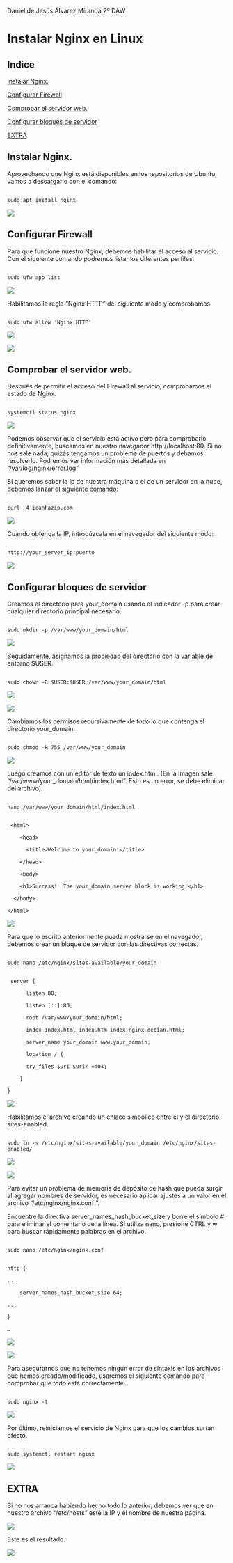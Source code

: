 ﻿Daniel de Jesús Álvarez Miranda		2º DAW


# Instalar Nginx en Linux


## Indice

[Instalar Nginx.](#item1)

[Configurar Firewall](#item2)

[Comprobar el servidor web.](#item3)

[Configurar bloques de servidor](#item4)

[EXTRA](#item5)


<a name = "item1"></a>

## Instalar Nginx.

Aprovechando que Nginx está disponibles en los repositorios de Ubuntu, vamos a descargarlo con el comando:

```console

sudo apt install nginx

```

![](img/01.png)

<a name = "item2"></a>

## Configurar Firewall

Para que funcione nuestro Nginx, debemos habilitar el acceso al servicio. Con el siguiente comando podremos listar los diferentes perfiles.

```console

sudo ufw app list

```

![](img/02.png)


Habilitamos la regla “Nginx HTTP” del siguiente modo y comprobamos:

```console

sudo ufw allow 'Nginx HTTP'

```

![](img/03.png)

![](img/04.png)

<a name = "item3"></a>

## Comprobar el servidor web.

Después de permitir el acceso del Firewall al servicio, comprobamos el estado de Nginx.

```console

systemctl status nginx

```

![](img/05.png)

Podemos observar que el servicio está activo pero para comprobarlo definitivamente, buscamos en nuestro navegador http://localhost:80. Si no nos sale nada, quizás tengamos un problema de puertos y debamos resolverlo. Podremos ver información más detallada en “/var/log/nginx/error.log”

Si queremos saber la ip de nuestra máquina o el de un servidor en la nube, debemos lanzar el siguiente comando:

```console

curl -4 icanhazip.com

```

![](img/06.png)

Cuando obtenga la IP, introdúzcala en el navegador del siguiente modo:

```console

http://your_server_ip:puerto

```

![](img/07.png)

<a name = "item4"></a>

## Configurar bloques de servidor

Creamos el directorio para your_domain usando el indicador -p para crear cualquier directorio principal necesario.

```console

sudo mkdir -p /var/www/your_domain/html

```

![](img/08.png)

Seguidamente,  asignamos la propiedad del directorio con la variable de entorno $USER.

```console

sudo chown -R $USER:$USER /var/www/your_domain/html

```

![](img/09.png)

![](img/10.png)


Cambiamos los permisos recursivamente de todo lo que contenga el directorio your_domain.

```console

sudo chmod -R 755 /var/www/your_domain

```

![](img/11.png)

Luego creamos con un editor de texto un index.html. (En la imagen sale “/var/www/your_domain/html/index.html”. Esto es un error, se debe eliminar del archivo).

```console

nano /var/www/your_domain/html/index.html

```

```console

 <html>

    <head>

      <title>Welcome to your_domain!</title>

    </head>

    <body>

    <h1>Success!  The your_domain server block is working!</h1>

  </body>

</html>

```

![](img/12.png)


Para que lo escrito anteriormente pueda mostrarse en el navegador, debemos crear un bloque de servidor con las directivas correctas.

```console

sudo nano /etc/nginx/sites-available/your_domain

```

```console

 server {

      listen 80;

      listen [::]:80;

      root /var/www/your_domain/html;

      index index.html index.htm index.nginx-debian.html;

      server_name your_domain www.your_domain;

      location / {

      try_files $uri $uri/ =404;

    }

}

```

![](img/13.png)

Habilitamos el archivo creando un enlace simbólico entre él y el directorio sites-enabled.

```console

sudo ln -s /etc/nginx/sites-available/your_domain /etc/nginx/sites-enabled/

```

![](img/14.png)

![](img/15.png)

Para evitar un problema de memoria de depósito de hash que pueda surgir al agregar nombres de servidor, es necesario aplicar ajustes a un valor en el archivo “/etc/nginx/nginx.conf ”.

Encuentre la directiva server_names_hash_bucket_size y borre el símbolo # para eliminar el comentario de la línea. Si utiliza nano, presione CTRL y w para buscar rápidamente palabras en el archivo.

```console

sudo nano /etc/nginx/nginx.conf

```

```console

http {

...

    server_names_hash_bucket_size 64;

...

}

…

```

![](img/16.png)


![](img/17.png)


Para asegurarnos que no tenemos ningún error de sintaxis en los archivos que hemos creado/modificado, usaremos el siguiente comando para comprobar que todo está correctamente.

```console

sudo nginx -t

```

![](img/18.png)

Por último, reiniciamos el servicio de Nginx para que los cambios surtan efecto.

```console

sudo systemctl restart nginx

```

![](img/19.png)

<a name = "item5"></a>

## EXTRA

Si no nos arranca habiendo hecho todo lo anterior, debemos ver que en nuestro archivo “/etc/hosts” esté la IP y el nombre de nuestra página.

![](img/20.png)


Este es el resultado.

![](img/21.png)
